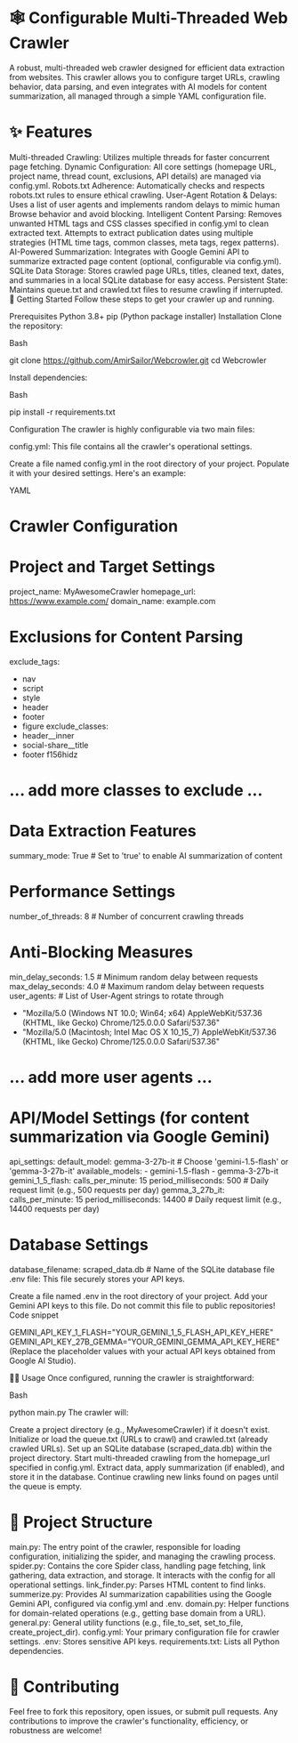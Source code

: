# 🕸️ Configurable Multi-Threaded Web Crawler
A robust, multi-threaded web crawler designed for efficient data extraction from websites. This crawler allows you to configure target URLs, crawling behavior, data parsing, and even integrates with AI models for content summarization, all managed through a simple YAML configuration file.

# ✨ Features
Multi-threaded Crawling: Utilizes multiple threads for faster concurrent page fetching.
Dynamic Configuration: All core settings (homepage URL, project name, thread count, exclusions, API details) are managed via config.yml.
Robots.txt Adherence: Automatically checks and respects robots.txt rules to ensure ethical crawling.
User-Agent Rotation & Delays: Uses a list of user agents and implements random delays to mimic human Browse behavior and avoid blocking.
Intelligent Content Parsing:
Removes unwanted HTML tags and CSS classes specified in config.yml to clean extracted text.
Attempts to extract publication dates using multiple strategies (HTML time tags, common classes, meta tags, regex patterns).
AI-Powered Summarization: Integrates with Google Gemini API to summarize extracted page content (optional, configurable via config.yml).
SQLite Data Storage: Stores crawled page URLs, titles, cleaned text, dates, and summaries in a local SQLite database for easy access.
Persistent State: Maintains queue.txt and crawled.txt files to resume crawling if interrupted.
🚀 Getting Started
Follow these steps to get your crawler up and running.

Prerequisites
Python 3.8+
pip (Python package installer)
Installation
Clone the repository:

Bash

git clone https://github.com/AmirSailor/Webcrowler.git
cd Webcrowler

Install dependencies:

Bash

pip install -r requirements.txt


Configuration
The crawler is highly configurable via two main files:

config.yml: This file contains all the crawler's operational settings.

Create a file named config.yml in the root directory of your project.
Populate it with your desired settings. Here's an example:

YAML

# Crawler Configuration

# Project and Target Settings
project_name: MyAwesomeCrawler 
homepage_url: https://www.example.com/
domain_name: example.com 

# Exclusions for Content Parsing
exclude_tags:
  - nav
  - script
  - style
  - header
  - footer
  - figure
exclude_classes:
  - header__inner
  - social-share__title
  - footer f156hidz
  # ... add more classes to exclude ...

# Data Extraction Features
summary_mode: True # Set to 'true' to enable AI summarization of content

# Performance Settings
number_of_threads: 8 # Number of concurrent crawling threads

# Anti-Blocking Measures
min_delay_seconds: 1.5 # Minimum random delay between requests
max_delay_seconds: 4.0 # Maximum random delay between requests
user_agents: # List of User-Agent strings to rotate through
  - "Mozilla/5.0 (Windows NT 10.0; Win64; x64) AppleWebKit/537.36 (KHTML, like Gecko) Chrome/125.0.0.0 Safari/537.36"
  - "Mozilla/5.0 (Macintosh; Intel Mac OS X 10_15_7) AppleWebKit/537.36 (KHTML, like Gecko) Chrome/125.0.0.0 Safari/537.36"
  # ... add more user agents ...

# API/Model Settings (for content summarization via Google Gemini)
api_settings:
  default_model: gemma-3-27b-it # Choose 'gemini-1.5-flash' or 'gemma-3-27b-it'
  available_models:
    - gemini-1.5-flash
    - gemma-3-27b-it
  gemini_1_5_flash:
    calls_per_minute: 15
    period_milliseconds: 500 # Daily request limit (e.g., 500 requests per day)
  gemma_3_27b_it:
    calls_per_minute: 15
    period_milliseconds: 14400 # Daily request limit (e.g., 14400 requests per day)

# Database Settings
database_filename: scraped_data.db # Name of the SQLite database file
.env file: This file securely stores your API keys.

Create a file named .env in the root directory of your project.
Add your Gemini API keys to this file. Do not commit this file to public repositories!
Code snippet

GEMINI_API_KEY_1_FLASH="YOUR_GEMINI_1_5_FLASH_API_KEY_HERE"
GEMINI_API_KEY_27B_GEMMA="YOUR_GEMINI_GEMMA_API_KEY_HERE"
(Replace the placeholder values with your actual API keys obtained from Google AI Studio).

🏃‍♀️ Usage
Once configured, running the crawler is straightforward:

Bash

python main.py
The crawler will:

Create a project directory (e.g., MyAwesomeCrawler) if it doesn't exist.
Initialize or load the queue.txt (URLs to crawl) and crawled.txt (already crawled URLs).
Set up an SQLite database (scraped_data.db) within the project directory.
Start multi-threaded crawling from the homepage_url specified in config.yml.
Extract data, apply summarization (if enabled), and store it in the database.
Continue crawling new links found on pages until the queue is empty.
# 📂 Project Structure
main.py: The entry point of the crawler, responsible for loading configuration, initializing the spider, and managing the crawling process.
spider.py: Contains the core Spider class, handling page fetching, link gathering, data extraction, and storage. It interacts with the config for all operational settings.
link_finder.py: Parses HTML content to find links.
summerize.py: Provides AI summarization capabilities using the Google Gemini API, configured via config.yml and .env.
domain.py: Helper functions for domain-related operations (e.g., getting base domain from a URL).
general.py: General utility functions (e.g., file_to_set, set_to_file, create_project_dir).
config.yml: Your primary configuration file for crawler settings.
.env: Stores sensitive API keys.
requirements.txt: Lists all Python dependencies.
# 🤝 Contributing
Feel free to fork this repository, open issues, or submit pull requests. Any contributions to improve the crawler's functionality, efficiency, or robustness are welcome!
